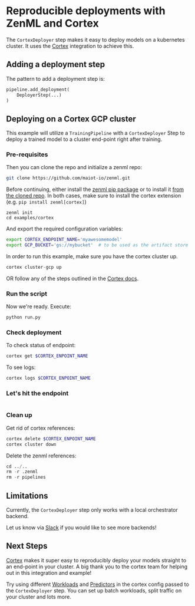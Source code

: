 # Reproducible deployments with ZenML and Cortex
The `CortexDeployer` step makes it easy to deploy models on a kubernetes cluster. It uses the [Cortex](https://github.com/cortexlabs/cortex) 
integration to achieve this.

## Adding a deployment step
The pattern to add a deployment step is:

```python
pipeline.add_deployment(
    DeployerStep(...)
)
```

## Deploying on a Cortex GCP cluster
This example will utilize a `TrainingPipeline` with a `CortexDeployer` Step to deploy a trained model to a 
cluster end-point right after training.

### Pre-requisites
Then you can clone the repo and initialize a zenml repo:
```bash
git clone https://github.com/maiot-io/zenml.git
```

Before continuing, either install the [zenml pip package](https://pypi.org/project/zenml/) or to install it [from the cloned repo](../../zenml/README.md). 
In both cases, make sure to install the cortex extension (e.g. `pip install zenml[cortex]`)

```
zenml init
cd examples/cortex
```

And export the required configuration variables:
```bash
export CORTEX_ENDPOINT_NAME='myawesomemodel'
export GCP_BUCKET='gs://mybucket'  # to be used as the artifact store
```

In order to run this example, make sure you have the cortex cluster up.

```python
cortex cluster-gcp up
```
OR follow any of the steps outlined in the [Cortex docs](https://docs.cortex.dev/clusters/gcp/install).

### Run the script
Now we're ready. Execute:

```bash
python run.py
```

### Check deployment
To check status of endpoint:
```bash
cortex get $CORTEX_ENPOINT_NAME
```
To see logs:
```bash
cortex logs $CORTEX_ENPOINT_NAME
```

### Let's hit the endpoint
```bash

```

### Clean up
Get rid of cortex references:
```bash
cortex delete $CORTEX_ENPOINT_NAME
cortex cluster down
```

Delete the zenml references:

```python
cd ../..
rm -r .zenml
rm -r pipelines
```

## Limitations
Currently, the `CortexDeployer` step only works with a local orchestrator backend.

Let us know via [Slack](https://zenml.io/slack-invite) if you would like to see more backends!

## Next Steps
[Cortex](https://github.com/cortexlabs/cortex) makes it super easy to reproducibly deploy your models straight to 
an end-point in your cluster. A big thank you to the  cortex team for helping out in this integration and example!

Try using different [Workloads](https://docs.cortex.dev/workloads/batch) and [Predictors](https://docs.cortex.dev/workloads/realtime/predictors) in the 
cortex config passed to the `CortexDeployer` step. You can set up batch workloads, split traffic on your cluster and lots more.